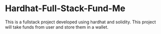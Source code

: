 # Hardhat-Full-Stack-Fund-Me
This is a fullstack project developed using hardhat and solidity. This project will take funds from user and store them in a wallet.
